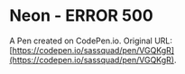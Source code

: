# Neon - ERROR 500

A Pen created on CodePen.io. Original URL: [https://codepen.io/sassquad/pen/VGQKgR](https://codepen.io/sassquad/pen/VGQKgR).

